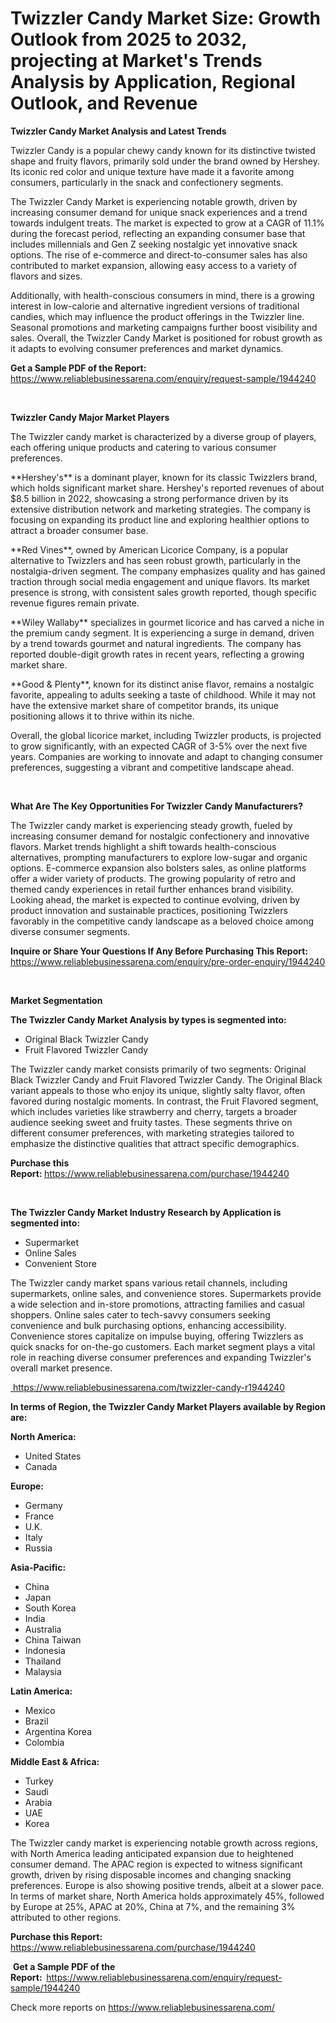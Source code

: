 <p><h1>Twizzler Candy Market Size: Growth Outlook from 2025 to 2032, projecting at Market's Trends Analysis by Application, Regional Outlook, and Revenue</h1></p><p><strong>Twizzler Candy Market Analysis and Latest Trends</strong></p>
<p><p>Twizzler Candy is a popular chewy candy known for its distinctive twisted shape and fruity flavors, primarily sold under the brand owned by Hershey. Its iconic red color and unique texture have made it a favorite among consumers, particularly in the snack and confectionery segments. </p><p>The Twizzler Candy Market is experiencing notable growth, driven by increasing consumer demand for unique snack experiences and a trend towards indulgent treats. The market is expected to grow at a CAGR of 11.1% during the forecast period, reflecting an expanding consumer base that includes millennials and Gen Z seeking nostalgic yet innovative snack options. The rise of e-commerce and direct-to-consumer sales has also contributed to market expansion, allowing easy access to a variety of flavors and sizes. </p><p>Additionally, with health-conscious consumers in mind, there is a growing interest in low-calorie and alternative ingredient versions of traditional candies, which may influence the product offerings in the Twizzler line. Seasonal promotions and marketing campaigns further boost visibility and sales. Overall, the Twizzler Candy Market is positioned for robust growth as it adapts to evolving consumer preferences and market dynamics.</p></p>
<p><strong>Get a Sample PDF of the Report:&nbsp;</strong> <a href="https://www.reliablebusinessarena.com/enquiry/request-sample/1944240?utm_campaign=1420&utm_medium=2&utm_source=Github&utm_content=ia&utm_term=14022025&utm_id=twizzler-candy">https://www.reliablebusinessarena.com/enquiry/request-sample/1944240</a></p>
<p>&nbsp;</p>
<p><strong>Twizzler Candy Major Market Players</strong></p>
<p><p>The Twizzler candy market is characterized by a diverse group of players, each offering unique products and catering to various consumer preferences. </p><p>**Hershey's** is a dominant player, known for its classic Twizzlers brand, which holds significant market share. Hershey's reported revenues of about $8.5 billion in 2022, showcasing a strong performance driven by its extensive distribution network and marketing strategies. The company is focusing on expanding its product line and exploring healthier options to attract a broader consumer base.</p><p>**Red Vines**, owned by American Licorice Company, is a popular alternative to Twizzlers and has seen robust growth, particularly in the nostalgia-driven segment. The company emphasizes quality and has gained traction through social media engagement and unique flavors. Its market presence is strong, with consistent sales growth reported, though specific revenue figures remain private.</p><p>**Wiley Wallaby** specializes in gourmet licorice and has carved a niche in the premium candy segment. It is experiencing a surge in demand, driven by a trend towards gourmet and natural ingredients. The company has reported double-digit growth rates in recent years, reflecting a growing market share.</p><p>**Good & Plenty**, known for its distinct anise flavor, remains a nostalgic favorite, appealing to adults seeking a taste of childhood. While it may not have the extensive market share of competitor brands, its unique positioning allows it to thrive within its niche.</p><p>Overall, the global licorice market, including Twizzler products, is projected to grow significantly, with an expected CAGR of 3-5% over the next five years. Companies are working to innovate and adapt to changing consumer preferences, suggesting a vibrant and competitive landscape ahead.</p></p>
<p>&nbsp;</p>
<p><strong>What Are The Key Opportunities For Twizzler Candy Manufacturers?</strong></p>
<p><p>The Twizzler candy market is experiencing steady growth, fueled by increasing consumer demand for nostalgic confectionery and innovative flavors. Market trends highlight a shift towards health-conscious alternatives, prompting manufacturers to explore low-sugar and organic options. E-commerce expansion also bolsters sales, as online platforms offer a wider variety of products. The growing popularity of retro and themed candy experiences in retail further enhances brand visibility. Looking ahead, the market is expected to continue evolving, driven by product innovation and sustainable practices, positioning Twizzlers favorably in the competitive candy landscape as a beloved choice among diverse consumer segments.</p></p>
<p><strong>Inquire or Share Your Questions If Any Before Purchasing This Report:</strong> <a href="https://www.reliablebusinessarena.com/enquiry/pre-order-enquiry/1944240?utm_campaign=1420&utm_medium=2&utm_source=Github&utm_content=ia&utm_term=14022025&utm_id=twizzler-candy">https://www.reliablebusinessarena.com/enquiry/pre-order-enquiry/1944240</a></p>
<p>&nbsp;</p>
<p><strong>Market Segmentation</strong></p>
<p><strong>The Twizzler Candy Market Analysis by types is segmented into:</strong></p>
<p><ul><li>Original Black Twizzler Candy</li><li>Fruit Flavored Twizzler Candy</li></ul></p>
<p><p>The Twizzler candy market consists primarily of two segments: Original Black Twizzler Candy and Fruit Flavored Twizzler Candy. The Original Black variant appeals to those who enjoy its unique, slightly salty flavor, often favored during nostalgic moments. In contrast, the Fruit Flavored segment, which includes varieties like strawberry and cherry, targets a broader audience seeking sweet and fruity tastes. These segments thrive on different consumer preferences, with marketing strategies tailored to emphasize the distinctive qualities that attract specific demographics.</p></p>
<p><strong>Purchase this Report:&nbsp;</strong><a href="https://www.reliablebusinessarena.com/purchase/1944240?utm_campaign=1420&utm_medium=2&utm_source=Github&utm_content=ia&utm_term=14022025&utm_id=twizzler-candy">https://www.reliablebusinessarena.com/purchase/1944240</a></p>
<p>&nbsp;</p>
<p><strong>The Twizzler Candy Market Industry Research by Application is segmented into:</strong></p>
<p><ul><li>Supermarket</li><li>Online Sales</li><li>Convenient Store</li></ul></p>
<p><p>The Twizzler candy market spans various retail channels, including supermarkets, online sales, and convenience stores. Supermarkets provide a wide selection and in-store promotions, attracting families and casual shoppers. Online sales cater to tech-savvy consumers seeking convenience and bulk purchasing options, enhancing accessibility. Convenience stores capitalize on impulse buying, offering Twizzlers as quick snacks for on-the-go customers. Each market segment plays a vital role in reaching diverse consumer preferences and expanding Twizzler's overall market presence.</p></p>
<p><a href="https://www.reliablebusinessarena.com/twizzler-candy-r1944240?utm_campaign=1420&utm_medium=2&utm_source=Github&utm_content=ia&utm_term=14022025&utm_id=twizzler-candy">&nbsp;https://www.reliablebusinessarena.com/twizzler-candy-r1944240</a></p>
<p><strong>In terms of Region, the Twizzler Candy Market Players available by Region are:</strong></p>
<p>
    <p> <strong> North America: </strong>
        <ul>
            <li>United States</li>
            <li>Canada</li>
        </ul>
        </p> 
    <p> <strong> Europe: </strong>
        <ul>
            <li>Germany</li>
            <li>France</li>
            <li>U.K.</li>
            <li>Italy</li>
            <li>Russia</li>
        </ul>
        </p> 
    <p> <strong> Asia-Pacific: </strong>
        <ul>
            <li>China</li>
            <li>Japan</li>
            <li>South Korea</li>
            <li>India</li>
            <li>Australia</li>
            <li>China Taiwan</li>
            <li>Indonesia</li>
            <li>Thailand</li>
            <li>Malaysia</li>
        </ul>
        </p> 
    <p> <strong> Latin America: </strong>
        <ul>
            <li>Mexico</li>
            <li>Brazil</li>
            <li>Argentina Korea</li>
            <li>Colombia</li>
        </ul>
        </p> 
    <p> <strong> Middle East & Africa: </strong>
        <ul>
            <li>Turkey</li>
            <li>Saudi</li>
            <li>Arabia</li>
            <li>UAE</li>
            <li>Korea</li>
        </ul>
    </p>
    </p>
<p><p>The Twizzler candy market is experiencing notable growth across regions, with North America leading anticipated expansion due to heightened consumer demand. The APAC region is expected to witness significant growth, driven by rising disposable incomes and changing snacking preferences. Europe is also showing positive trends, albeit at a slower pace. In terms of market share, North America holds approximately 45%, followed by Europe at 25%, APAC at 20%, China at 7%, and the remaining 3% attributed to other regions.</p></p>
<p><strong>Purchase this Report: </strong><a href="https://www.reliablebusinessarena.com/purchase/1944240?utm_campaign=1420&utm_medium=2&utm_source=Github&utm_content=ia&utm_term=14022025&utm_id=twizzler-candy">https://www.reliablebusinessarena.com/purchase/1944240</a></p>
<p>&nbsp;<strong>Get a Sample PDF of the Report:&nbsp;&nbsp;</strong><a href="https://www.reliablebusinessarena.com/enquiry/request-sample/1944240?utm_campaign=1420&utm_medium=2&utm_source=Github&utm_content=ia&utm_term=14022025&utm_id=twizzler-candy">https://www.reliablebusinessarena.com/enquiry/request-sample/1944240</a></p>
<p><strong></strong></p>
<p>Check more reports on <a href="https://www.reliablebusinessarena.com/?utm_campaign=1420&utm_medium=2&utm_source=Github&utm_content=ia&utm_term=14022025&utm_id=twizzler-candy">https://www.reliablebusinessarena.com/</a></p>